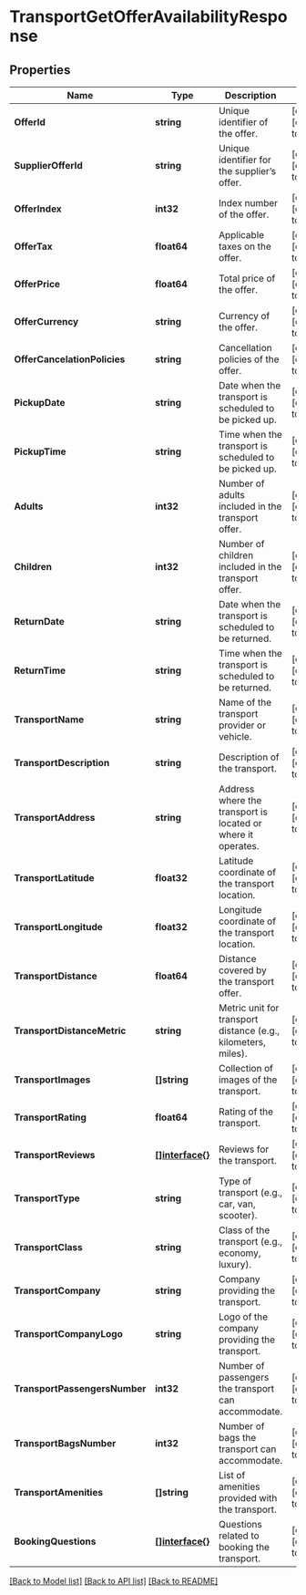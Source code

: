 # TransportGetOfferAvailabilityResponse

## Properties
Name | Type | Description | Notes
------------ | ------------- | ------------- | -------------
**OfferId** | **string** | Unique identifier of the offer. | [optional] [default to null]
**SupplierOfferId** | **string** | Unique identifier for the supplier’s offer. | [optional] [default to null]
**OfferIndex** | **int32** | Index number of the offer. | [optional] [default to null]
**OfferTax** | **float64** | Applicable taxes on the offer. | [optional] [default to null]
**OfferPrice** | **float64** | Total price of the offer. | [optional] [default to null]
**OfferCurrency** | **string** | Currency of the offer. | [optional] [default to null]
**OfferCancelationPolicies** | **string** | Cancellation policies of the offer. | [optional] [default to null]
**PickupDate** | **string** | Date when the transport is scheduled to be picked up. | [optional] [default to null]
**PickupTime** | **string** | Time when the transport is scheduled to be picked up. | [optional] [default to null]
**Adults** | **int32** | Number of adults included in the transport offer. | [optional] [default to null]
**Children** | **int32** | Number of children included in the transport offer. | [optional] [default to null]
**ReturnDate** | **string** | Date when the transport is scheduled to be returned. | [optional] [default to null]
**ReturnTime** | **string** | Time when the transport is scheduled to be returned. | [optional] [default to null]
**TransportName** | **string** | Name of the transport provider or vehicle. | [optional] [default to null]
**TransportDescription** | **string** | Description of the transport. | [optional] [default to null]
**TransportAddress** | **string** | Address where the transport is located or where it operates. | [optional] [default to null]
**TransportLatitude** | **float32** | Latitude coordinate of the transport location. | [optional] [default to null]
**TransportLongitude** | **float32** | Longitude coordinate of the transport location. | [optional] [default to null]
**TransportDistance** | **float64** | Distance covered by the transport offer. | [optional] [default to null]
**TransportDistanceMetric** | **string** | Metric unit for transport distance (e.g., kilometers, miles). | [optional] [default to null]
**TransportImages** | **[]string** | Collection of images of the transport. | [optional] [default to null]
**TransportRating** | **float64** | Rating of the transport. | [optional] [default to null]
**TransportReviews** | [**[]interface{}**](interface{}.md) | Reviews for the transport. | [optional] [default to null]
**TransportType** | **string** | Type of transport (e.g., car, van, scooter). | [optional] [default to null]
**TransportClass** | **string** | Class of the transport (e.g., economy, luxury). | [optional] [default to null]
**TransportCompany** | **string** | Company providing the transport. | [optional] [default to null]
**TransportCompanyLogo** | **string** | Logo of the company providing the transport. | [optional] [default to null]
**TransportPassengersNumber** | **int32** | Number of passengers the transport can accommodate. | [optional] [default to null]
**TransportBagsNumber** | **int32** | Number of bags the transport can accommodate. | [optional] [default to null]
**TransportAmenities** | **[]string** | List of amenities provided with the transport. | [optional] [default to null]
**BookingQuestions** | [**[]interface{}**](interface{}.md) | Questions related to booking the transport. | [optional] [default to null]

[[Back to Model list]](../README.md#documentation-for-models) [[Back to API list]](../README.md#documentation-for-api-endpoints) [[Back to README]](../README.md)

